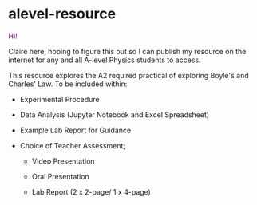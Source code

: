 # alevel-resource

<font color = purple> Hi! </font>

Claire here, hoping to figure this out so I can publish my resource on the internet for any and all A-level Physics students to access. 

This resource explores the A2 required practical of exploring Boyle's and Charles' Law. 
To be included within:

  * Experimental Procedure
   
  * Data Analysis (Jupyter Notebook and Excel Spreadsheet)
   
  * Example Lab Report for Guidance
  
  * Choice of Teacher Assessment;
   
    - Video Presentation
   
    - Oral Presentation
  
    - Lab Report (2 x 2-page/ 1 x 4-page)
   

